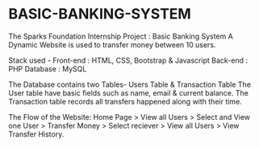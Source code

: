 # BASIC-BANKING-SYSTEM
The Sparks Foundation Internship Project : Basic Banking System
A Dynamic Website is used to transfer money between 10 users.

Stack used -
Front-end : HTML, CSS, Bootstrap & Javascript
Back-end : PHP
Database : MySQL

The Database contains two Tables- Users Table & Transaction Table
The User table have basic fields such as name, email & current balance.
The Transaction table records all transfers happened along with their time.

The Flow of the Website:
Home Page > View all Users > Select and View one User > Transfer Money > Select reciever > View all Users > View Transfer History.
